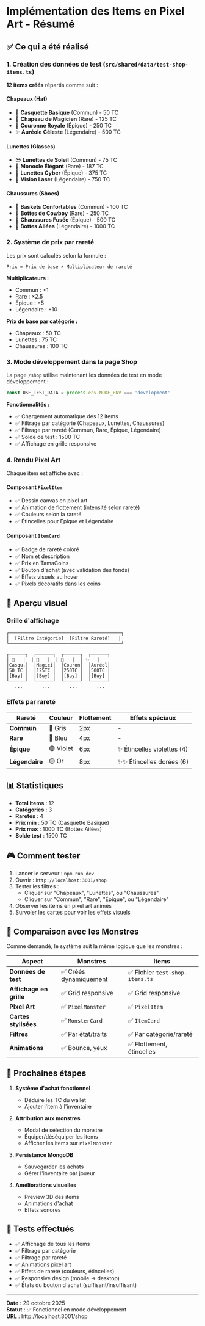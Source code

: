 # Implémentation des Items en Pixel Art - Résumé

## ✅ Ce qui a été réalisé

### 1. Création des données de test (`src/shared/data/test-shop-items.ts`)

**12 items créés** répartis comme suit :

#### Chapeaux (Hat)
- 🧢 **Casquette Basique** (Commun) - 50 TC
- 🎩 **Chapeau de Magicien** (Rare) - 125 TC
- 👑 **Couronne Royale** (Épique) - 250 TC
- ✨ **Auréole Céleste** (Légendaire) - 500 TC

#### Lunettes (Glasses)
- 😎 **Lunettes de Soleil** (Commun) - 75 TC
- 🧐 **Monocle Élégant** (Rare) - 187 TC
- 🤖 **Lunettes Cyber** (Épique) - 375 TC
- 🔴 **Vision Laser** (Légendaire) - 750 TC

#### Chaussures (Shoes)
- 👟 **Baskets Confortables** (Commun) - 100 TC
- 🤠 **Bottes de Cowboy** (Rare) - 250 TC
- 🚀 **Chaussures Fusée** (Épique) - 500 TC
- 🪽 **Bottes Ailées** (Légendaire) - 1000 TC

### 2. Système de prix par rareté

Les prix sont calculés selon la formule :
```
Prix = Prix de base × Multiplicateur de rareté
```

**Multiplicateurs :**
- Commun : ×1
- Rare : ×2.5
- Épique : ×5
- Légendaire : ×10

**Prix de base par catégorie :**
- Chapeaux : 50 TC
- Lunettes : 75 TC
- Chaussures : 100 TC

### 3. Mode développement dans la page Shop

La page `/shop` utilise maintenant les données de test en mode développement :

```typescript
const USE_TEST_DATA = process.env.NODE_ENV === 'development'
```

**Fonctionnalités :**
- ✅ Chargement automatique des 12 items
- ✅ Filtrage par catégorie (Chapeaux, Lunettes, Chaussures)
- ✅ Filtrage par rareté (Commun, Rare, Épique, Légendaire)
- ✅ Solde de test : 1500 TC
- ✅ Affichage en grille responsive

### 4. Rendu Pixel Art

Chaque item est affiché avec :

#### Composant `PixelItem`
- ✅ Dessin canvas en pixel art
- ✅ Animation de flottement (intensité selon rareté)
- ✅ Couleurs selon la rareté
- ✅ Étincelles pour Épique et Légendaire

#### Composant `ItemCard`
- ✅ Badge de rareté coloré
- ✅ Nom et description
- ✅ Prix en TamaCoins
- ✅ Bouton d'achat (avec validation des fonds)
- ✅ Effets visuels au hover
- ✅ Pixels décoratifs dans les coins

## 🎨 Aperçu visuel

### Grille d'affichage
```
┌─────────────────────────────────────────┐
│  [Filtre Catégorie]  [Filtre Rareté]   │
└─────────────────────────────────────────┘

┌──────┐  ┌──────┐  ┌──────┐  ┌──────┐
│ 🧢   │  │ 🎩   │  │ 👑   │  │ ✨   │
│Casqu.│  │Magici│  │Couron│  │Auréol│
│50 TC │  │125TC │  │250TC │  │500TC │
│[Buy] │  │[Buy] │  │[Buy] │  │[Buy] │
└──────┘  └──────┘  └──────┘  └──────┘
   ...       ...       ...       ...
```

### Effets par rareté

| Rareté | Couleur | Flottement | Effets spéciaux |
|--------|---------|------------|-----------------|
| **Commun** | 🔘 Gris | 2px | - |
| **Rare** | 🔵 Bleu | 4px | - |
| **Épique** | 🟣 Violet | 6px | ✨ Étincelles violettes (4) |
| **Légendaire** | 🟡 Or | 8px | ✨✨ Étincelles dorées (6) |

## 📊 Statistiques

- **Total items** : 12
- **Catégories** : 3
- **Raretés** : 4
- **Prix min** : 50 TC (Casquette Basique)
- **Prix max** : 1000 TC (Bottes Ailées)
- **Solde test** : 1500 TC

## 🎮 Comment tester

1. Lancer le serveur : `npm run dev`
2. Ouvrir : `http://localhost:3001/shop`
3. Tester les filtres :
   - Cliquer sur "Chapeaux", "Lunettes", ou "Chaussures"
   - Cliquer sur "Commun", "Rare", "Épique", ou "Légendaire"
4. Observer les items en pixel art animés
5. Survoler les cartes pour voir les effets visuels

## 🔄 Comparaison avec les Monstres

Comme demandé, le système suit la même logique que les monstres :

| Aspect | Monstres | Items |
|--------|----------|-------|
| **Données de test** | ✅ Créés dynamiquement | ✅ Fichier `test-shop-items.ts` |
| **Affichage en grille** | ✅ Grid responsive | ✅ Grid responsive |
| **Pixel Art** | ✅ `PixelMonster` | ✅ `PixelItem` |
| **Cartes stylisées** | ✅ `MonsterCard` | ✅ `ItemCard` |
| **Filtres** | ✅ Par état/traits | ✅ Par catégorie/rareté |
| **Animations** | ✅ Bounce, yeux | ✅ Flottement, étincelles |

## 📝 Prochaines étapes

1. **Système d'achat fonctionnel**
   - Déduire les TC du wallet
   - Ajouter l'item à l'inventaire

2. **Attribution aux monstres**
   - Modal de sélection du monstre
   - Équiper/déséquiper les items
   - Afficher les items sur `PixelMonster`

3. **Persistance MongoDB**
   - Sauvegarder les achats
   - Gérer l'inventaire par joueur

4. **Améliorations visuelles**
   - Preview 3D des items
   - Animations d'achat
   - Effets sonores

## 🐛 Tests effectués

- ✅ Affichage de tous les items
- ✅ Filtrage par catégorie
- ✅ Filtrage par rareté
- ✅ Animations pixel art
- ✅ Effets de rareté (couleurs, étincelles)
- ✅ Responsive design (mobile → desktop)
- ✅ États du bouton d'achat (suffisant/insuffisant)

---

**Date** : 29 octobre 2025  
**Statut** : ✅ Fonctionnel en mode développement  
**URL** : http://localhost:3001/shop
